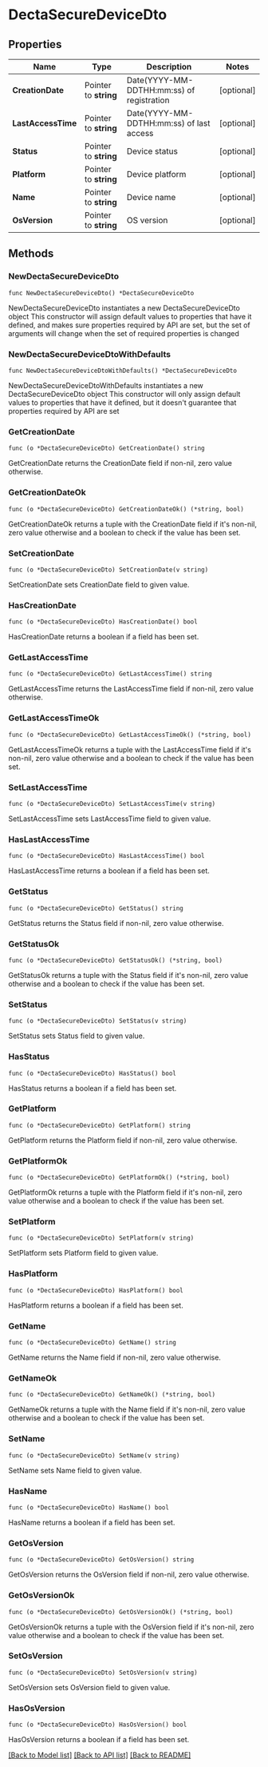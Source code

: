 # DectaSecureDeviceDto

## Properties

Name | Type | Description | Notes
------------ | ------------- | ------------- | -------------
**CreationDate** | Pointer to **string** | Date(YYYY-MM-DDTHH:mm:ss) of registration | [optional] 
**LastAccessTime** | Pointer to **string** | Date(YYYY-MM-DDTHH:mm:ss) of last access | [optional] 
**Status** | Pointer to **string** | Device status | [optional] 
**Platform** | Pointer to **string** | Device platform | [optional] 
**Name** | Pointer to **string** | Device name | [optional] 
**OsVersion** | Pointer to **string** | OS version | [optional] 

## Methods

### NewDectaSecureDeviceDto

`func NewDectaSecureDeviceDto() *DectaSecureDeviceDto`

NewDectaSecureDeviceDto instantiates a new DectaSecureDeviceDto object
This constructor will assign default values to properties that have it defined,
and makes sure properties required by API are set, but the set of arguments
will change when the set of required properties is changed

### NewDectaSecureDeviceDtoWithDefaults

`func NewDectaSecureDeviceDtoWithDefaults() *DectaSecureDeviceDto`

NewDectaSecureDeviceDtoWithDefaults instantiates a new DectaSecureDeviceDto object
This constructor will only assign default values to properties that have it defined,
but it doesn't guarantee that properties required by API are set

### GetCreationDate

`func (o *DectaSecureDeviceDto) GetCreationDate() string`

GetCreationDate returns the CreationDate field if non-nil, zero value otherwise.

### GetCreationDateOk

`func (o *DectaSecureDeviceDto) GetCreationDateOk() (*string, bool)`

GetCreationDateOk returns a tuple with the CreationDate field if it's non-nil, zero value otherwise
and a boolean to check if the value has been set.

### SetCreationDate

`func (o *DectaSecureDeviceDto) SetCreationDate(v string)`

SetCreationDate sets CreationDate field to given value.

### HasCreationDate

`func (o *DectaSecureDeviceDto) HasCreationDate() bool`

HasCreationDate returns a boolean if a field has been set.

### GetLastAccessTime

`func (o *DectaSecureDeviceDto) GetLastAccessTime() string`

GetLastAccessTime returns the LastAccessTime field if non-nil, zero value otherwise.

### GetLastAccessTimeOk

`func (o *DectaSecureDeviceDto) GetLastAccessTimeOk() (*string, bool)`

GetLastAccessTimeOk returns a tuple with the LastAccessTime field if it's non-nil, zero value otherwise
and a boolean to check if the value has been set.

### SetLastAccessTime

`func (o *DectaSecureDeviceDto) SetLastAccessTime(v string)`

SetLastAccessTime sets LastAccessTime field to given value.

### HasLastAccessTime

`func (o *DectaSecureDeviceDto) HasLastAccessTime() bool`

HasLastAccessTime returns a boolean if a field has been set.

### GetStatus

`func (o *DectaSecureDeviceDto) GetStatus() string`

GetStatus returns the Status field if non-nil, zero value otherwise.

### GetStatusOk

`func (o *DectaSecureDeviceDto) GetStatusOk() (*string, bool)`

GetStatusOk returns a tuple with the Status field if it's non-nil, zero value otherwise
and a boolean to check if the value has been set.

### SetStatus

`func (o *DectaSecureDeviceDto) SetStatus(v string)`

SetStatus sets Status field to given value.

### HasStatus

`func (o *DectaSecureDeviceDto) HasStatus() bool`

HasStatus returns a boolean if a field has been set.

### GetPlatform

`func (o *DectaSecureDeviceDto) GetPlatform() string`

GetPlatform returns the Platform field if non-nil, zero value otherwise.

### GetPlatformOk

`func (o *DectaSecureDeviceDto) GetPlatformOk() (*string, bool)`

GetPlatformOk returns a tuple with the Platform field if it's non-nil, zero value otherwise
and a boolean to check if the value has been set.

### SetPlatform

`func (o *DectaSecureDeviceDto) SetPlatform(v string)`

SetPlatform sets Platform field to given value.

### HasPlatform

`func (o *DectaSecureDeviceDto) HasPlatform() bool`

HasPlatform returns a boolean if a field has been set.

### GetName

`func (o *DectaSecureDeviceDto) GetName() string`

GetName returns the Name field if non-nil, zero value otherwise.

### GetNameOk

`func (o *DectaSecureDeviceDto) GetNameOk() (*string, bool)`

GetNameOk returns a tuple with the Name field if it's non-nil, zero value otherwise
and a boolean to check if the value has been set.

### SetName

`func (o *DectaSecureDeviceDto) SetName(v string)`

SetName sets Name field to given value.

### HasName

`func (o *DectaSecureDeviceDto) HasName() bool`

HasName returns a boolean if a field has been set.

### GetOsVersion

`func (o *DectaSecureDeviceDto) GetOsVersion() string`

GetOsVersion returns the OsVersion field if non-nil, zero value otherwise.

### GetOsVersionOk

`func (o *DectaSecureDeviceDto) GetOsVersionOk() (*string, bool)`

GetOsVersionOk returns a tuple with the OsVersion field if it's non-nil, zero value otherwise
and a boolean to check if the value has been set.

### SetOsVersion

`func (o *DectaSecureDeviceDto) SetOsVersion(v string)`

SetOsVersion sets OsVersion field to given value.

### HasOsVersion

`func (o *DectaSecureDeviceDto) HasOsVersion() bool`

HasOsVersion returns a boolean if a field has been set.


[[Back to Model list]](../README.md#documentation-for-models) [[Back to API list]](../README.md#documentation-for-api-endpoints) [[Back to README]](../README.md)


